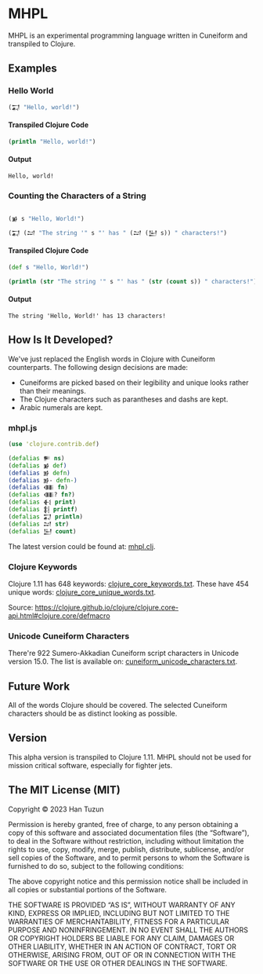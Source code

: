 # MHPL

MHPL is an experimental programming language written in Cuneiform and transpiled to Clojure.

## Examples

### Hello World
```clojure
(𒍑 "Hello, world!")
```

#### Transpiled Clojure Code
```clojure
(println "Hello, world!")
```

#### Output
```
Hello, world!
```

### Counting the Characters of a String
```clojure

(𒂋 s "Hello, World!")

(𒍑 (𒁺 "The string '" s "' has " (𒁺 (𒌨 s)) " characters!")
```

#### Transpiled Clojure Code
```clojure
(def s "Hello, World!")

(println (str "The string '" s "' has " (str (count s)) " characters!")
```

#### Output
```
The string 'Hello, World!' has 13 characters!
```

## How Is It Developed?

We've just replaced the English words in Clojure with Cuneiform counterparts. The following design decisions are made:
 * Cuneiforms are picked based on their legibility and unique looks rather than their meanings.
 * The Clojure characters such as parantheses and dashs are kept.
 * Arabic numerals are kept.

### mhpl.js
```clojure
(use 'clojure.contrib.def)

(defalias 𒊓 ns)
(defalias 𒂋 def)
(defalias 𒂊 defn)
(defalias 𒂊- defn-)
(defalias 𒈪 fn)
(defalias 𒈪? fn?)
(defalias 𒈬 print)
(defalias 𒈭 printf)
(defalias 𒍑 println)
(defalias 𒁺 str)
(defalias 𒌨 count)
```

The latest version could be found at: [mhpl.clj](mhpl.clj).

### Clojure Keywords
Clojure 1.11 has 648 keywords: [clojure_core_keywords.txt](clojure_core_keywords.txt). These have 454 unique words: [clojure_core_unique_words.txt](clojure_core_unique_words.txt).

Source: https://clojure.github.io/clojure/clojure.core-api.html#clojure.core/defmacro

### Unicode Cuneiform Characters
There're 922 Sumero-Akkadian Cuneiform script characters in Unicode version 15.0. The list is available on: [cuneiform_unicode_characters.txt](cuneiform_unicode_characters.txt).

## Future Work
All of the words Clojure should be covered. The selected Cuneiform characters should be as distinct looking as possible.

## Version
This alpha version is transpiled to Clojure 1.11. MHPL should not be used for mission critical software, especially for fighter jets.

## The MIT License (MIT)
Copyright © 2023 Han Tuzun

Permission is hereby granted, free of charge, to any person obtaining a copy of this software and associated documentation files (the “Software”), to deal in the Software without restriction, including without limitation the rights to use, copy, modify, merge, publish, distribute, sublicense, and/or sell copies of the Software, and to permit persons to whom the Software is furnished to do so, subject to the following conditions:

The above copyright notice and this permission notice shall be included in all copies or substantial portions of the Software.

THE SOFTWARE IS PROVIDED “AS IS”, WITHOUT WARRANTY OF ANY KIND, EXPRESS OR IMPLIED, INCLUDING BUT NOT LIMITED TO THE WARRANTIES OF MERCHANTABILITY, FITNESS FOR A PARTICULAR PURPOSE AND NONINFRINGEMENT. IN NO EVENT SHALL THE AUTHORS OR COPYRIGHT HOLDERS BE LIABLE FOR ANY CLAIM, DAMAGES OR OTHER LIABILITY, WHETHER IN AN ACTION OF CONTRACT, TORT OR OTHERWISE, ARISING FROM, OUT OF OR IN CONNECTION WITH THE SOFTWARE OR THE USE OR OTHER DEALINGS IN THE SOFTWARE.
